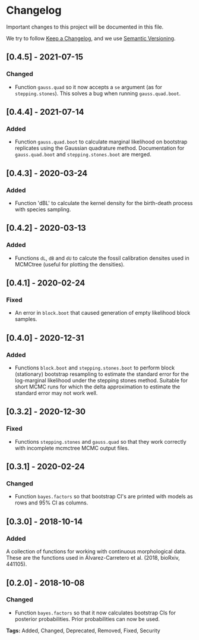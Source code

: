 # Changelog
Important changes to this project will be documented in this file.

We try to follow [Keep a Changelog](https://keepachangelog.com/en/1.0.0/),
and we use [Semantic Versioning](https://semver.org/spec/v2.0.0.html).

## [0.4.5] - 2021-07-15
### Changed
- Function `gauss.quad` so it now accepts a `se` argument (as for 
`stepping.stones`). This solves a bug when running `gauss.quad.boot`.

## [0.4.4] - 2021-07-14
### Added
- Function `gauss.quad.boot` to calculate marginal likelihood on bootstrap
replicates using the Gaussian quadrature method. Documentation for
`gauss.quad.boot` and `stepping.stones.boot` are merged.

## [0.4.3] - 2020-03-24
### Added
- Function 'dBL' to calculate the kernel density for the birth-death process
with species sampling.

## [0.4.2] - 2020-03-13
### Added
- Functions `dL`, `dB` and `dU` to calcute the fossil calibration densites used
in MCMCtree (useful for plotting the densities).

## [0.4.1] - 2020-02-24
### Fixed
- An error in `block.boot` that caused generation of empty likelihood block 
samples.

## [0.4.0] - 2020-12-31
### Added 
- Functions `block.boot` and `stepping.stones.boot` to perform block (stationary)
bootstrap resampling to estimate the standard error for the log-marginal 
likelihood under the stepping stones method. Suitable for short MCMC runs for
which the delta approximation to estimate the standard error may not work well.

## [0.3.2] - 2020-12-30
### Fixed
- Functions `stepping.stones` and `gauss.quad` so that they work correctly 
with incomplete mcmctree MCMC output files.

## [0.3.1] - 2020-02-24
### Changed
- Function `bayes.factors` so that bootstrap CI's are printed with models as
rows and 95% CI as columns.

## [0.3.0] - 2018-10-14
### Added
A collection of functions for working with continuous morphological data. These
are the functions used in Álvarez-Carretero et al. (2018, bioRxiv, 441105).

## [0.2.0] - 2018-10-08
### Changed
- Function `bayes.factors` so that it now calculates bootstrap CIs for posterior
probabilities. Prior probabilities can now be used.

**Tags:** Added, Changed, Deprecated, Removed, Fixed, Security
